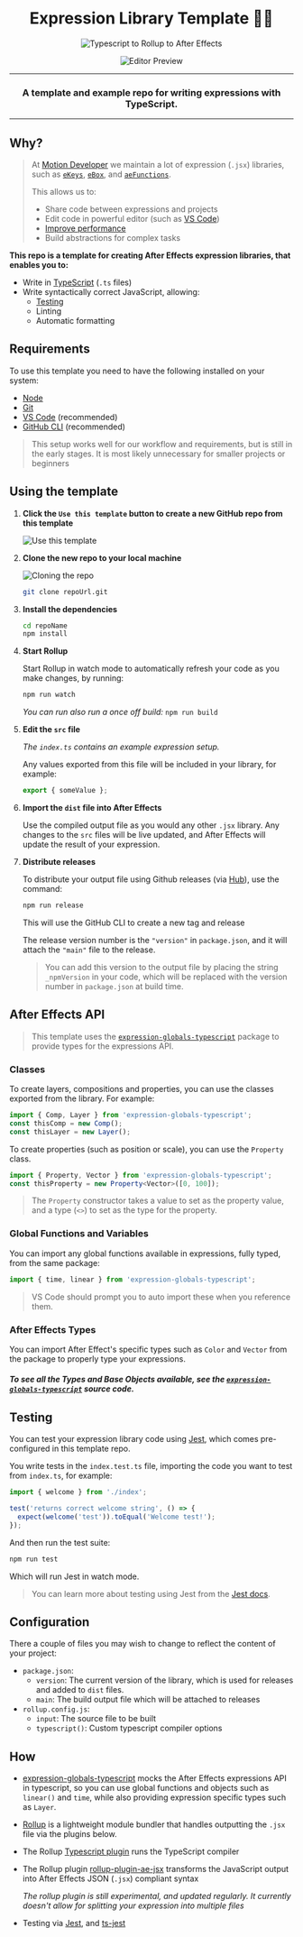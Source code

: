 <div align="center">

# Expression Library Template 🐱‍👤

![Typescript to Rollup to After Effects](https://user-images.githubusercontent.com/48076776/89993096-8ec47b80-dcc9-11ea-8b37-1ad911f48bb2.png)

![Editor Preview](https://user-images.githubusercontent.com/48076776/90580450-367f0380-e20c-11ea-8ca2-2db0c7ffe754.png)

---

### A template and example repo for writing expressions with TypeScript.

</div>

---

## Why?

> At [Motion Developer](https://motiondeveloper.com) we maintain a lot of expression (`.jsx`) libraries, such as [`eKeys`](https://github.com/motiondeveloper/eKeys), [`eBox`](https://github.com/motiondeveloper/eBox), and [`aeFunctions`](https://github.com/motiondeveloper/aeFunctionsd).
>
> This allows us to:
>
> - Share code between expressions and projects
> - Edit code in powerful editor (such as [VS Code](https://code.visualstudio.com/))
> - [Improve performance](https://helpx.adobe.com/after-effects/using/legacy-and-extend-script-engine.html#syntax-requirements-expression-libraries)
> - Build abstractions for complex tasks

**This repo is a template for creating After Effects expression libraries, that enables you to:**

- Write in [TypeScript](https://www.typescriptlang.org/) (`.ts` files)
- Write syntactically correct JavaScript, allowing:
  - [Testing](#testing)
  - Linting
  - Automatic formatting

## Requirements

To use this template you need to have the following installed on your system:

- [Node](https://nodejs.org/en/)
- [Git](https://git-scm.com/)
- [VS Code](https://code.visualstudio.com/) (recommended)
- [GitHub CLI](https://github.com/cli/cli) (recommended)

> This setup works well for our workflow and requirements, but is still in the early stages. It is most likely unnecessary for smaller projects or beginners

## Using the template

1. **Click the `Use this template` button to create a new GitHub repo from this template**

   ![Use this template](https://user-images.githubusercontent.com/48076776/90580934-5fec5f00-e20d-11ea-9331-ef4d321336a5.png)

2. **Clone the new repo to your local machine**

   ![Cloning the repo](https://user-images.githubusercontent.com/48076776/90581625-0a18b680-e20f-11ea-8708-0fa4948961dd.png)

   ```sh
   git clone repoUrl.git
   ```

3. **Install the dependencies**

   ```sh
   cd repoName
   npm install
   ```

4. **Start Rollup**

   Start Rollup in watch mode to automatically refresh your code as you make changes, by running:

   ```sh
   npm run watch
   ```

   _You can run also run a once off build:_ `npm run build`

5. **Edit the `src` file**

   _The `index.ts` contains an example expression setup._

   Any values exported from this file will be included in your library, for example:

   ```js
   export { someValue };
   ```

6. **Import the `dist` file into After Effects**

   Use the compiled output file as you would any other `.jsx` library. Any changes to the `src` files will be live updated, and After Effects will update the result of your expression.

7. **Distribute releases**

   To distribute your output file using Github releases (via [Hub](https://github.com/github/hub)), use the command:

   ```sh
   npm run release
   ```

   This will use the GitHub CLI to create a new tag and release

   The release version number is the `"version"` in `package.json`, and it will attach the `"main"` file to the release.

   > You can add this version to the output file by placing the string `_npmVersion` in your code, which will be replaced with the version number in `package.json` at build time.

## After Effects API

> This template uses the [`expression-globals-typescript`](https://github.com/motiondeveloper/expression-globals-typescript) package to provide types for the expressions API.

### Classes

To create layers, compositions and properties, you can use the classes exported from the library. For example:

```ts
import { Comp, Layer } from 'expression-globals-typescript';
const thisComp = new Comp();
const thisLayer = new Layer();
```

To create properties (such as position or scale), you can use the `Property` class.

```ts
import { Property, Vector } from 'expression-globals-typescript';
const thisProperty = new Property<Vector>([0, 100]);
```

> The `Property` constructor takes a value to set as the property value, and a type (`<>`) to set as the type for the property.

### Global Functions and Variables

You can import any global functions available in expressions, fully typed, from the same package:

```ts
import { time, linear } from 'expression-globals-typescript';
```

> VS Code should prompt you to auto import these when you reference them.

### After Effects Types

You can import After Effect's specific types such as `Color` and `Vector` from the package to properly type your expressions.

#### _To see all the Types and Base Objects available, see the [`expression-globals-typescript`](https://github.com/motiondeveloper/expression-globals-typescript) source code._

## Testing

You can test your expression library code using [Jest](https://jestjs.io/), which comes pre-configured in this template repo.

You write tests in the `index.test.ts` file, importing the code you want to test from `index.ts`, for example:

```ts
import { welcome } from './index';

test('returns correct welcome string', () => {
  expect(welcome('test')).toEqual('Welcome test!');
});
```

And then run the test suite:

```sh
npm run test
```

Which will run Jest in watch mode.

> You can learn more about testing using Jest from the [Jest docs](https://jestjs.io/docs/en/getting-started).

## Configuration

There a couple of files you may wish to change to reflect the content of your project:

- `package.json`:
  - `version`: The current version of the library, which is used for releases and added to `dist` files.
  - `main`: The build output file which will be attached to releases
- `rollup.config.js`:
  - `input`: The source file to be built
  - `typescript()`: Custom typescript compiler options

## How

- [expression-globals-typescript](https://github.com/motiondeveloper/expression-globals-typescript) mocks the After Effects expressions API in typescript, so you can use global functions and objects such as `linear()` and `time`, while also providing expression specific types such as `Layer`.

- [Rollup](https://rollupjs.org/) is a lightweight module bundler that handles outputting the `.jsx` file via the plugins below.

- The Rollup [Typescript plugin](https://www.npmjs.com/package/@rollup/plugin-typescript) runs the TypeScript compiler

- The Rollup plugin [rollup-plugin-ae-jsx](https://www.npmjs.com/package/rollup-plugin-ae-jsx) transforms the JavaScript output into After Effects JSON (`.jsx`) compliant syntax

  _The rollup plugin is still experimental, and updated regularly. It currently doesn't allow for splitting your expression into multiple files_

- Testing via [Jest](https://jestjs.io/), and [ts-jest](https://github.com/kulshekhar/ts-jest)
